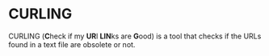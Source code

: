 CURLING
=======

CURLING (**C**heck if my **UR**l **LIN**ks are **G**ood) is a tool that checks
if the URLs found in a text file are obsolete or not.
